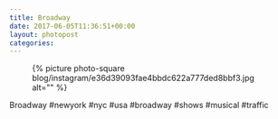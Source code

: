 ```yaml
---
title: Broadway
date: 2017-06-05T11:36:51+00:00
layout: photopost
categories:
---
```


<figure class="photo photo--square">
  {% picture photo-square blog/instagram/e36d39093fae4bbdc622a777ded8bbf3.jpg alt="" %}
</figure>

Broadway
#newyork #nyc #usa #broadway #shows #musical #traffic
